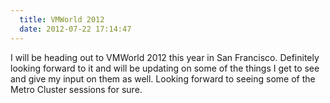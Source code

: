 ```yaml
---
  title: VMWorld 2012
  date: 2012-07-22 17:14:47
---
```


I will be heading out to VMWorld 2012 this year in San Francisco.
Definitely looking forward to it and will be updating on some of the
things I get to see and give my input on them as well. Looking forward
to seeing some of the Metro Cluster sessions for sure.
